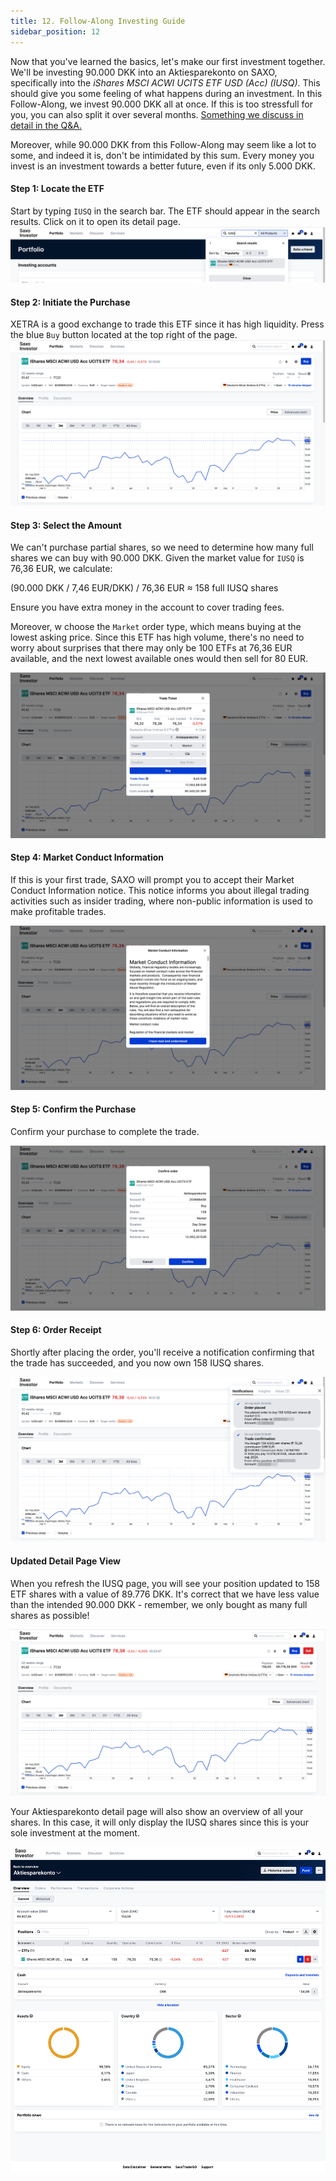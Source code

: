 ```yaml
---
title: 12. Follow-Along Investing Guide
sidebar_position: 12
---
```


Now that you've learned the basics, let's make our first investment together. We'll be investing 90.000 DKK into an Aktiesparekonto on SAXO, specifically into the _iShares MSCI ACWI UCITS ETF USD (Acc) (IUSQ)_. This should give you some feeling of what happens during an investment. In this Follow-Along, we invest 90.000 DKK all at once. If this is too stressfull for you, you can also split it over several months. [Something we discuss in detail in the Q&A.](https://dk-invest-101.github.io/QandA#invest-a-large-sum-all-at-once-or-over-a-period-of-months)

Moreover, while 90.000 DKK from this Follow-Along may seem like a lot to some, and indeed it is, don't be intimidated by this sum. Every money you invest is an investment towards a better future, even if its only 5.000 DKK.

#### Step 1: Locate the ETF
Start by typing `IUSQ` in the search bar. The ETF should appear in the search results. Click on it to open its detail page.
![](./assets/follow-along-1.png) 



#### Step 2: Initiate the Purchase
XETRA is a good exchange to trade this ETF since it has high liquidity. Press the blue `Buy` button located at the top right of the page.
![](./assets/follow-along-2.png) 

#### Step 3: Select the Amount
We can't purchase partial shares, so we need to determine how many full shares we can buy with 90.000 DKK. Given the market value for `IUSQ` is 76,36 EUR, we calculate:

(90.000 DKK / 7,46 EUR/DKK) / 76,36 EUR ≈ 158 full IUSQ shares

Ensure you have extra money in the account to cover trading fees. 

Moreover, w choose the `Market` order type, which means buying at the lowest asking price. Since this ETF has high volume, there's no need to worry about surprises that there may only be 100 ETFs at 76,36 EUR available, and the next lowest available ones would then sell for 80 EUR.

![](./assets/follow-along-3.png)

#### Step 4: Market Conduct Information
If this is your first trade, SAXO will prompt you to accept their Market Conduct Information notice. This notice informs you about illegal trading activities such as insider trading, where non-public information is used to make profitable trades.

![](./assets/follow-along-4.png) 

#### Step 5: Confirm the Purchase
Confirm your purchase to complete the trade.

![](./assets/follow-along-5.png) 

#### Step 6: Order Receipt
Shortly after placing the order, you'll receive a notification confirming that the trade has succeeded, and you now own 158 IUSQ shares.

![](./assets/follow-along-6.png) 

#### Updated Detail Page View
When you refresh the IUSQ page, you will see your position updated to 158 ETF shares with a value of 89.776 DKK. It's correct that we have less value than the intended 90.000 DKK - remember, we only bought as many full shares as possible! 

![](./assets/follow-along-7.png) 

Your Aktiesparekonto detail page will also show an overview of all your shares. In this case, it will only display the IUSQ shares since this is your sole investment at the moment.

![](./assets/follow-along-8.png) 



